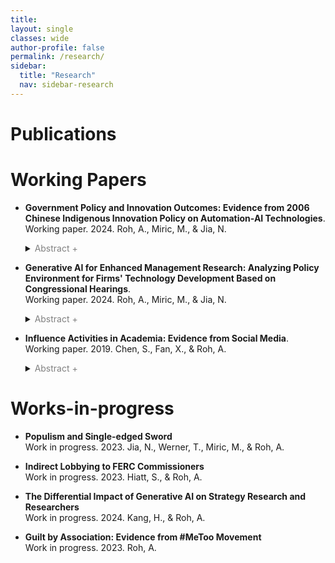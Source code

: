 ```yaml
---
title: 
layout: single
classes: wide
author-profile: false
permalink: /research/
sidebar:
  title: "Research"
  nav: sidebar-research
---
```

<div style="margin-top:10px;"></div> <!-- -30px -->

# Publications

# Working Papers

+ **Government Policy and Innovation Outcomes: Evidence from 2006 Chinese Indigenous Innovation Policy on Automation-AI Technologies**.  
Working paper. 2024. Roh, A., Miric, M., & Jia, N.
  <details>
  <summary><font color="gray">Abstract +</font></summary>
    <blockquote>To Be Updated.</blockquote>
  </details>


+ **Generative AI for Enhanced Management Research: Analyzing Policy Environment for Firms' Technology Development Based on Congressional Hearings**.  
Working paper. 2024. Roh, A., Miric, M., & Jia, N.
  <details>
  <summary><font color="gray">Abstract +</font></summary>
    <blockquote>To Be Updated.</blockquote>
  </details>

+ **Influence Activities in Academia: Evidence from Social Media**.  
Working paper. 2019. Chen, S., Fan, X., & Roh, A.
  <details>
  <summary><font color="gray">Abstract +</font></summary>
    <blockquote>Individuals exploit influence activities for personal gains. This paper shows that tenure-track assistant professors click more “likes” under the dean’s social media posts than their tenured colleagues during performance evaluation periods, utilizing a natural experiment in a university where the dean has substantial personnel discretions. The effect is greater for faculties with less-competitive publication records, and for more frequent social media users prior to the evaluation periods. The results remain robust after considering content heterogeneity, social ties, sample bias, career prospects, and individual-level changes. The findings thus highlight the strategic use of influence activities through social media for career advancements.</blockquote>
  </details>

# Works-in-progress

+ **Populism and Single-edged Sword**  
Work in progress. 2023. Jia, N., Werner, T., Miric, M., & Roh, A.

+ **Indirect Lobbying to FERC Commissioners**  
Work in progress. 2023. Hiatt, S., & Roh, A.

+ **The Differential Impact of Generative AI on Strategy Research and Researchers**  
Work in progress. 2024. Kang, H., & Roh, A.

+ **Guilt by Association: Evidence from #MeToo Movement**  
Work in progress. 2023. Roh, A.


<br><br><br><br>

